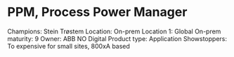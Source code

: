 # PPM, Process Power Manager

Champions: Stein Trøstem
Location: On-prem
Location 1: Global
On-prem maturity: 9
Owner: ABB NO Digital
Product type: Application
Showstoppers: To expensive for small sites, 800xA based